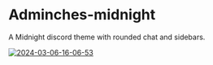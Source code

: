 # Adminches-midnight

A Midnight discord theme with rounded chat and sidebars.

<div><a href="https://ibb.co/cbz1DQ0"><img src="https://i.ibb.co/HNmVnq6/2024-03-06-16-06-53.png" alt="2024-03-06-16-06-53" border="0"></div>
